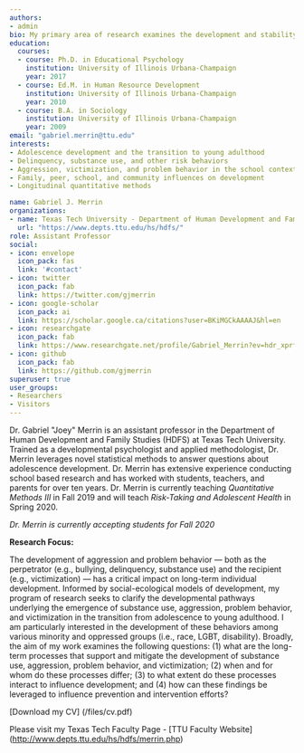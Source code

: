 ```yaml
---
authors:
- admin
bio: My primary area of research examines the development and stability of aggression, substance use, victimization, and other problem behaviors across adolescence and in the transition to young adulthood.
education:
  courses:
  - course: Ph.D. in Educational Psychology
    institution: University of Illinois Urbana-Champaign
    year: 2017
  - course: Ed.M. in Human Resource Development
    institution: University of Illinois Urbana-Champaign
    year: 2010
  - course: B.A. in Sociology
    institution: University of Illinois Urbana-Champaign
    year: 2009
email: "gabriel.merrin@ttu.edu"
interests:
- Adolescence development and the transition to young adulthood
- Delinquency, substance use, and other risk behaviors 
- Aggression, victimization, and problem behavior in the school context
- Family, peer, school, and community influences on development
- Longitudinal quantitative methods

name: Gabriel J. Merrin
organizations:
- name: Texas Tech University - Department of Human Development and Family Studies
  url: "https://www.depts.ttu.edu/hs/hdfs/"
role: Assistant Professor
social:
- icon: envelope
  icon_pack: fas
  link: '#contact'
- icon: twitter
  icon_pack: fab
  link: https://twitter.com/gjmerrin
- icon: google-scholar
  icon_pack: ai
  link: https://scholar.google.ca/citations?user=BKiMGCkAAAAJ&hl=en
- icon: researchgate
  icon_pack: fab
  link: https://www.researchgate.net/profile/Gabriel_Merrin?ev=hdr_xprf&_sg=NadUsQ1w4qFU684xZAi8LBAEaQVM73yhnpC4440LaTzxpvNNqe_T7KvZuLXWM0qYkFnAM6xbbGZ5z3_JeUGwI44E
- icon: github
  icon_pack: fab
  link: https://github.com/gjmerrin
superuser: true
user_groups:
- Researchers
- Visitors
---
```


Dr. Gabriel "Joey" Merrin is an assistant professor in the Department of Human Development and Family Studies (HDFS) at Texas Tech University. Trained as a developmental psychologist and applied methodologist, Dr. Merrin leverages novel statistical methods to answer questions about adolescence development. Dr. Merrin has extensive experience conducting school based research and has worked with students, teachers, and parents for over ten years. Dr. Merrin is currently teaching *Quantitative Methods III* in Fall 2019 and will teach *Risk-Taking and Adolescent Health* in Spring 2020. 

*Dr. Merrin is currently accepting students for Fall 2020*

**Research Focus:**

The development of aggression and problem behavior — both as the perpetrator (e.g., bullying, delinquency, substance use) and the recipient (e.g., victimization) — has a critical impact on long-term individual development. Informed by social-ecological models of development, my program of research seeks to clarify the developmental pathways underlying the emergence of substance use, aggression, problem behavior, and victimization in the transition from adolescence to young adulthood. I am particularly interested in the development of these behaviors among various minority and oppressed groups (i.e., race, LGBT, disability). Broadly, the aim of my work examines the following questions: (1) what are the long-term processes that support and mitigate the development of substance use, aggression, problem behavior, and victimization; (2) when and for whom do these processes differ; (3) to what extent do these processes interact to influence development; and (4) how can these findings be leveraged to influence prevention and intervention efforts?

[Download my CV] (/files/cv.pdf)

Please visit my Texas Tech Faculty Page - [TTU Faculty Website] (http://www.depts.ttu.edu/hs/hdfs/merrin.php)
